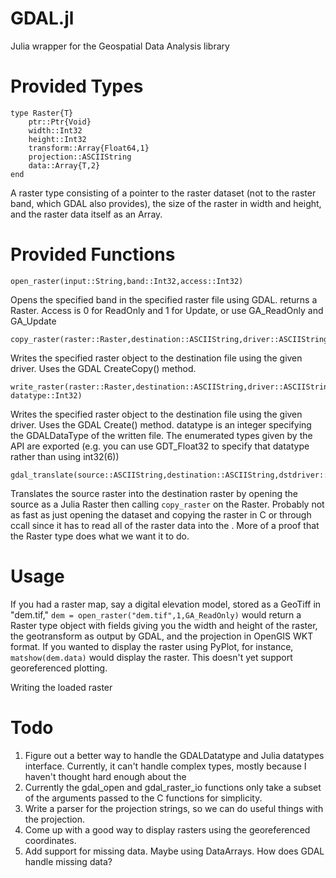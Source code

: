 GDAL.jl
=======

Julia wrapper for the Geospatial Data Analysis library

# Provided Types #

	type Raster{T}
		ptr::Ptr{Void}
		width::Int32
		height::Int32
		transform::Array{Float64,1}
		projection::ASCIIString
		data::Array{T,2}
	end

A raster type consisting of a pointer to the raster dataset (not to the raster band, which GDAL also provides), the size of the raster in width and height, and the raster data itself as an Array.

# Provided Functions #

	open_raster(input::String,band::Int32,access::Int32)

Opens the specified band in the specified raster file using GDAL. returns a Raster. Access is 0 for ReadOnly and 1 for Update, or use GA\_ReadOnly and GA\_Update

	copy_raster(raster::Raster,destination::ASCIIString,driver::ASCIIString)

Writes the specified raster object to the destination file using the given driver. Uses the GDAL CreateCopy() method.

	write_raster(raster::Raster,destination::ASCIIString,driver::ASCIIString, datatype::Int32)

Writes the specified raster object to the destination file using the given driver. Uses the GDAL Create() method. datatype is an integer specifying the GDALDataType of the written file. The enumerated types given by the API are exported (e.g. you can use GDT_Float32 to specify that datatype rather than using int32(6))

	gdal_translate(source::ASCIIString,destination::ASCIIString,dstdriver::ASCIIString)

Translates the source raster into the destination raster by opening the source as a Julia Raster then calling `copy_raster` on the Raster. Probably not as fast as just opening the dataset and copying the raster in C or through ccall since it has to read all of the raster data into the . More of a proof that the Raster type does what we want it to do.

# Usage #

If you had a raster map, say a digital elevation model, stored as a GeoTiff in "dem.tif," `dem = open_raster("dem.tif",1,GA_ReadOnly)` would return a Raster type object with fields giving you the width and height of the raster, the geotransform as output by GDAL, and the projection in OpenGIS WKT format. If you wanted to display the raster using PyPlot, for instance, `matshow(dem.data)` would display the raster. This doesn't yet support georeferenced plotting.

Writing the loaded raster

# Todo #

1. Figure out a better way to handle the GDALDatatype and Julia datatypes interface. Currently, it can't handle complex types, mostly because I haven't thought hard enough about the 
2. Currently the gdal\_open and gdal\_raster_io functions only take a subset of the arguments passed to the C functions for simplicity.
3. Write a parser for the projection strings, so we can do useful things with the projection.
4. Come up with a good way to display rasters using the georeferenced coordinates.
5. Add support for missing data. Maybe using DataArrays. How does GDAL handle missing data?
